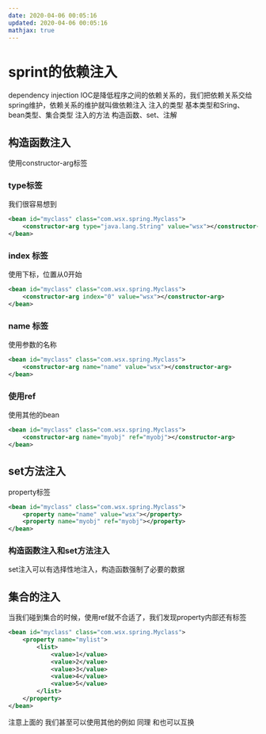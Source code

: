 ```yaml
---
date: 2020-04-06 00:05:16
updated: 2020-04-06 00:05:16
mathjax: true
---
```




# sprint的依赖注入
 dependency injection
 IOC是降低程序之间的依赖关系的，我们把依赖关系交给spring维护，依赖关系的维护就叫做依赖注入
 注入的类型 基本类型和Sring、 bean类型、集合类型
 注入的方法 构造函数、set、注解
<!-- more -->
## 构造函数注入
 使用constructor-arg标签
### type标签
 我们很容易想到
```xml
<bean id="myclass" class="com.wsx.spring.Myclass">
    <constructor-arg type="java.lang.String" value="wsx"></constructor-arg>
</bean>
```

### index 标签
 使用下标，位置从0开始
```xml
<bean id="myclass" class="com.wsx.spring.Myclass">
    <constructor-arg index="0" value="wsx"></constructor-arg>
</bean>
```
### name 标签
 使用参数的名称
```xml
<bean id="myclass" class="com.wsx.spring.Myclass">
    <constructor-arg name="name" value="wsx"></constructor-arg>
</bean>
```
### 使用ref
 使用其他的bean
```xml
<bean id="myclass" class="com.wsx.spring.Myclass">
    <constructor-arg name="myobj" ref="myobj"></constructor-arg>
</bean>
```

## set方法注入
 property标签
```xml
<bean id="myclass" class="com.wsx.spring.Myclass">
    <property name="name" value="wsx"></property>
    <property name="myobj" ref="myobj"></property>
</bean>
```

### 构造函数注入和set方法注入
 set注入可以有选择性地注入，构造函数强制了必要的数据

## 集合的注入
 当我们碰到集合的时候，使用ref就不合适了，我们发现property内部还有标签
```xml
<bean id="myclass" class="com.wsx.spring.Myclass">
    <property name="mylist">
        <list>
            <value>1</value>
            <value>2</value>
            <value>3</value>
            <value>4</value>
            <value>5</value>
        </list>
    </property>
</bean>
```
 注意上面的<list> 我们甚至可以使用其他的例如<set> <array>
 同理<map> 和<prop>也可以互换